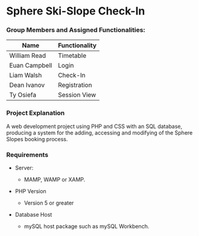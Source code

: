 # Sphere Ski-Slope Check-In



### Group Members and Assigned Functionalities:

| Name         | Functionality |
|--------------|---------------|
|William Read  |Timetable      |
|Euan Campbell |Login          |
|Liam Walsh    |Check-In       |
|Dean Ivanov   |Registration   |
|Ty Osiefa     |Session View   |

### Project Explanation
A web development project using PHP and CSS with an SQL database, producing a system for the adding, accessing and modifying of the Sphere Slopes booking process.

### Requirements
* Server: 
  * MAMP, WAMP or XAMP.

* PHP Version
  * Version 5 or greater
  
* Database Host
  * mySQL host package such as mySQL Workbench.
